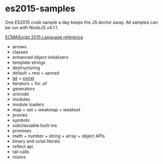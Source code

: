 # es2015-samples
One ES2015 code sample a day keeps the JS doctor away.
All samples can be run with NodeJS v4.1.1.

[ECMAScript 2015 Language reference](http://www.ecma-international.org/ecma-262/6.0/)

* arrows
* classes
* enhanced object initializers
* template strings
* destructuring
* default + rest + spread
* [let](https://developer.mozilla.org/en-US/docs/Web/JavaScript/Reference/Statements/let) + [const](https://developer.mozilla.org/en-US/docs/Web/JavaScript/Reference/Statements/const)
* iterators + for..of
* generators
* unicode
* modules
* module loaders
* map + set + weakmap + weakset
* proxies
* symbols
* subclassable built-ins
* promises
* math + number + string + array + object APIs
* binary and octal literals
* reflect api
* tail calls
* mixins
